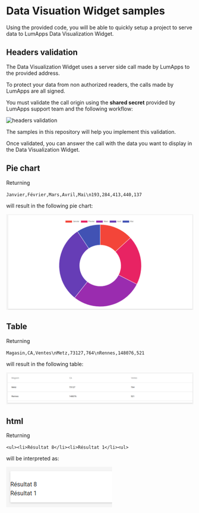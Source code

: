 # Data Visuation Widget samples

Using the provided code, you will be able to quickly setup a project to serve data to LumApps Data Visualization Widget.

## Headers validation

The Data Visualization Widget uses a server side call made by LumApps to the provided address.

To protect your data from non authorized readers, the calls made by LumApps are all signed.

You must validate the call origin using the **shared secret** provided by LumApps support team and the following workflow:

![headers validation](https://user-images.githubusercontent.com/29229113/43732908-89eca07e-9978-11e8-859c-cbfbdf8bbb31.png)

The samples in this repository will help you implement this validation.

Once validated, you can answer the call with the data you want to display in the Data Visualization Widget.

## Pie chart
Returning

`Janvier,Février,Mars,Avril,Mai\n193,284,413,440,137`

will result in the following pie chart:

![pie chart](./images/pie.png)

## Table
Returning

`Magasin,CA,Ventes\nMetz,73127,764\nRennes,148076,521`

will result in the following table:

![data table](./images/table.png)

## html
Returning

`<ul><li>Résultat 8</li><li>Résultat 1</li><ul>`

will be interpreted as:

![raw html](./images/html.png)
